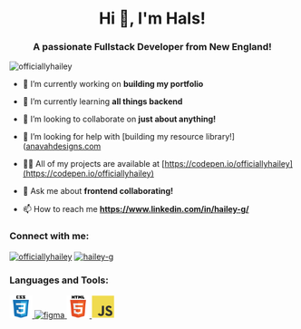 <h1 align="center">Hi 👋, I'm Hals!</h1>
<h3 align="center">A passionate Fullstack Developer from New England!</h3>

<p align="left"> <img src="https://komarev.com/ghpvc/?username=officiallyhailey&label=Profile%20views&color=0e75b6&style=flat" alt="officiallyhailey" /> </p>

- 🔭 I’m currently working on **building my portfolio**

- 🌱 I’m currently learning **all things backend**

- 👯 I’m looking to collaborate on **just about anything!**

- 🤝 I’m looking for help with [building my resource library!]([anavahdesigns.com](https://anavahdesigns.com)

- 👨‍💻 All of my projects are available at [https://codepen.io/officiallyhailey](https://codepen.io/officiallyhailey)

- 💬 Ask me about **frontend collaborating!**

- 📫 How to reach me **https://www.linkedin.com/in/hailey-g/**

<h3 align="left">Connect with me:</h3>
<p align="left">
<a href="https://codepen.io/officiallyhailey" target="blank"><img align="center" src="https://raw.githubusercontent.com/rahuldkjain/github-profile-readme-generator/master/src/images/icons/Social/codepen.svg" alt="officiallyhailey" height="30" width="40" /></a>
<a href="https://linkedin.com/in/hailey-g" target="blank"><img align="center" src="https://raw.githubusercontent.com/rahuldkjain/github-profile-readme-generator/master/src/images/icons/Social/linked-in-alt.svg" alt="hailey-g" height="30" width="40" /></a>
</p>

<h3 align="left">Languages and Tools:</h3>
<p align="left"> <a href="https://www.w3schools.com/css/" target="_blank" rel="noreferrer"> <img src="https://raw.githubusercontent.com/devicons/devicon/master/icons/css3/css3-original-wordmark.svg" alt="css3" width="40" height="40"/> </a> <a href="https://www.figma.com/" target="_blank" rel="noreferrer"> <img src="https://www.vectorlogo.zone/logos/figma/figma-icon.svg" alt="figma" width="40" height="40"/> </a> <a href="https://www.w3.org/html/" target="_blank" rel="noreferrer"> <img src="https://raw.githubusercontent.com/devicons/devicon/master/icons/html5/html5-original-wordmark.svg" alt="html5" width="40" height="40"/> </a> <a href="https://developer.mozilla.org/en-US/docs/Web/JavaScript" target="_blank" rel="noreferrer"> <img src="https://raw.githubusercontent.com/devicons/devicon/master/icons/javascript/javascript-original.svg" alt="javascript" width="40" height="40"/> </a> </p>
